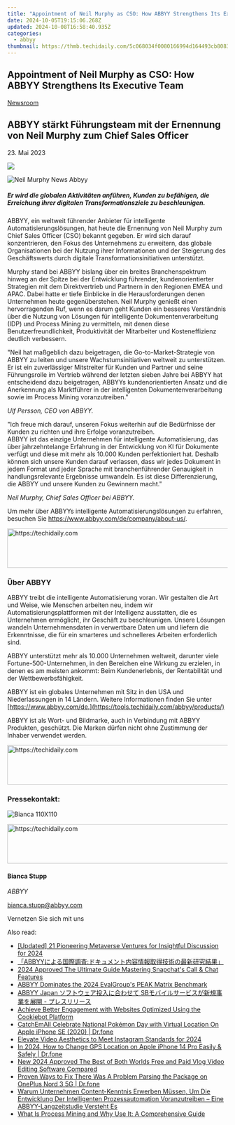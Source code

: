 ```yaml
---
title: "Appointment of Neil Murphy as CSO: How ABBYY Strengthens Its Executive Team"
date: 2024-10-05T19:15:06.268Z
updated: 2024-10-08T16:58:40.935Z
categories:
  - abbyy
thumbnail: https://thmb.techidaily.com/5c068034f0080166994d164493cb808318b6f6a0f4d45de0f56404a9b7904a53.jpg
---
```


## Appointment of Neil Murphy as CSO: How ABBYY Strengthens Its Executive Team

[Newsroom](https://tools.techidaily.com/abbyy/products/)

## ABBYY stärkt Führungsteam mit der Ernennung von Neil Murphy zum Chief Sales Officer

23\. Mai 2023

![](https://content.abbyy.com/-/media/project/abbyy/abbyy/branchtemplates/shutterstock_1272462163_1296-x-729.jpg?h=729&iar=0&w=1296)

![Neil Murphy News Abbyy](https://static4.abbyy.com/abbyycommedia/37254/neil-murphy-news-abbyy.jpg) 

##### _Er wird die globalen Aktivitäten anführen, Kunden zu befähigen, die Erreichung ihrer digitalen Transformationsziele zu beschleunigen._  
  
ABBYY, ein weltweit führender Anbieter für intelligente Automatisierungslösungen, hat heute die Ernennung von Neil Murphy zum Chief Sales Officer (CSO) bekannt gegeben. Er wird sich darauf konzentrieren, den Fokus des Unternehmens zu erweitern, das globale Organisationen bei der Nutzung ihrer Informationen und der Steigerung des Geschäftswerts durch digitale Transformationsinitiativen unterstützt.

Murphy stand bei ABBYY bislang über ein breites Branchenspektrum hinweg an der Spitze bei der Entwicklung führender, kundenorientierter Strategien mit dem Direktvertrieb und Partnern in den Regionen EMEA und APAC. Dabei hatte er tiefe Einblicke in die Herausforderungen denen Unternehmen heute gegenüberstehen. Neil Murphy genießt einen hervorragenden Ruf, wenn es darum geht Kunden ein besseres Verständnis über die Nutzung von Lösungen für intelligente Dokumentenverarbeitung (IDP) und Process Mining zu vermitteln, mit denen diese Benutzerfreundlichkeit, Produktivität der Mitarbeiter und Kosteneffizienz deutlich verbessern.

"Neil hat maßgeblich dazu beigetragen, die Go-to-Market-Strategie von ABBYY zu leiten und unsere Wachstumsinitiativen weltweit zu unterstützen.   
Er ist ein zuverlässiger Mitstreiter für Kunden und Partner und seine Führungsrolle im Vertrieb während der letzten sieben Jahre bei ABBYY hat entscheidend dazu beigetragen, ABBYYs kundenorientierten Ansatz und die Anerkennung als Marktführer in der intelligenten Dokumentenverarbeitung sowie im Process Mining voranzutreiben."

_Ulf Persson, CEO von ABBYY._

"Ich freue mich darauf, unseren Fokus weiterhin auf die Bedürfnisse der Kunden zu richten und ihre Erfolge voranzutreiben.  
ABBYY ist das einzige Unternehmen für intelligente Automatisierung, das über jahrzehntelange Erfahrung in der Entwicklung von KI für Dokumente verfügt und diese mit mehr als 10.000 Kunden perfektioniert hat. Deshalb können sich unsere Kunden darauf verlassen, dass wir jedes Dokument in jedem Format und jeder Sprache mit branchenführender Genauigkeit in handlungsrelevante Ergebnisse umwandeln. Es ist diese Differenzierung, die ABBYY und unsere Kunden zu Gewinnern macht."

_Neil Murphy, Chief Sales Officer bei ABBYY._

Um mehr über ABBYYs intelligente Automatisierungslösungen zu erfahren, besuchen Sie <https://www.abbyy.com/de/company/about-us/>.

<!-- affiliate ads begin -->
<a href="https://appsumo.8odi.net/c/5597632/2049370/7443" target="_top" id="2049370">
  <img src="//a.impactradius-go.com/display-ad/7443-2049370" border="0" alt="https://techidaily.com" width="728" height="90"/>
</a>
<img height="0" width="0" src="https://appsumo.8odi.net/i/5597632/2049370/7443" style="position:absolute;visibility:hidden;" border="0" />
<!-- affiliate ads end -->

### Über ABBYY

ABBYY treibt die intelligente Automatisierung voran. Wir gestalten die Art und Weise, wie Menschen arbeiten neu, indem wir Automatisierungsplattformen mit der Intelligenz ausstatten, die es Unternehmen ermöglicht, ihr Geschäft zu beschleunigen. Unsere Lösungen wandeln Unternehmensdaten in verwertbare Daten um und liefern die Erkenntnisse, die für ein smarteres und schnelleres Arbeiten erforderlich sind.

ABBYY unterstützt mehr als 10.000 Unternehmen weltweit, darunter viele Fortune-500-Unternehmen, in den Bereichen eine Wirkung zu erzielen, in denen es am meisten ankommt: Beim Kundenerlebnis, der Rentabilität und der Wettbewerbsfähigkeit.

ABBYY ist ein globales Unternehmen mit Sitz in den USA und Niederlassungen in 14 Ländern. Weitere Informationen finden Sie unter [https://www.abbyy.com/de.](https://tools.techidaily.com/abbyy/products/)

ABBYY ist als Wort- und Bildmarke, auch in Verbindung mit ABBYY Produkten, geschützt. Die Marken dürfen nicht ohne Zustimmung der Inhaber verwendet werden.

<!-- affiliate ads begin -->
<a href="https://imp.i357552.net/c/5597632/1006793/11832" target="_top" id="1006793">
  <img src="//a.impactradius-go.com/display-ad/11832-1006793" border="0" alt="https://techidaily.com" width="728" height="90"/>
</a>
<img height="0" width="0" src="https://imp.i357552.net/i/5597632/1006793/11832" style="position:absolute;visibility:hidden;" border="0" />
<!-- affiliate ads end -->

### Pressekontakt:

![Bianca 110X110](https://static2.abbyy.com/abbyycommedia/36222/bianca-110x110.png)

<!-- affiliate ads begin -->
<a href="https://imp.i357552.net/c/5597632/999558/11832" target="_top" id="999558">
  <img src="//a.impactradius-go.com/display-ad/11832-999558" border="0" alt="https://techidaily.com" width="728" height="90"/>
</a>
<img height="0" width="0" src="https://imp.i357552.net/i/5597632/999558/11832" style="position:absolute;visibility:hidden;" border="0" />
<!-- affiliate ads end -->

#### Bianca Stupp

_ABBYY_

[bianca.stupp@abbyy.com](https://tools.techidaily.com/abbyy/products/) 

Vernetzen Sie sich mit uns

<ins class="adsbygoogle"
     style="display:block"
     data-ad-format="autorelaxed"
     data-ad-client="ca-pub-7571918770474297"
     data-ad-slot="1223367746"></ins>

<ins class="adsbygoogle"
     style="display:block"
     data-ad-client="ca-pub-7571918770474297"
     data-ad-slot="8358498916"
     data-ad-format="auto"
     data-full-width-responsive="true"></ins>

<span class="atpl-alsoreadstyle">Also read:</span>
<div><ul>
<li><a href="https://fox-hovers.techidaily.com/updated-21-pioneering-metaverse-ventures-for-insightful-discussion-for-2024/"><u>[Updated] 21 Pioneering Metaverse Ventures for Insightful Discussion for 2024</u></a></li>
<li><a href="https://solve-marvelous.techidaily.com/1724312994221-abbyy/"><u>「ABBYYによる国際調査:ドキュメント内容情報取得技術の最新研究結果」</u></a></li>
<li><a href="https://snapchat-videos.techidaily.com/2024-approved-the-ultimate-guide-mastering-snapchats-call-and-chat-features/"><u>2024 Approved The Ultimate Guide Mastering Snapchat's Call & Chat Features</u></a></li>
<li><a href="https://solve-marvelous.techidaily.com/abbyy-dominates-the-2024-evalgroups-peak-matrix-benchmark/"><u>ABBYY Dominates the 2024 EvalGroup's PEAK Matrix Benchmark</u></a></li>
<li><a href="https://solve-marvelous.techidaily.com/abbyy-japan-sb/"><u>ABBYY Japan ソフトウェア投入に合わせて SBモバイルサービスが新規事業を展開 - プレスリリース</u></a></li>
<li><a href="https://solve-marvelous.techidaily.com/achieve-better-engagement-with-websites-optimized-using-the-cookiebot-platform/"><u>Achieve Better Engagement with Websites Optimized Using the Cookiebot Platform</u></a></li>
<li><a href="https://ios-pokemon-go.techidaily.com/catchemall-celebrate-national-pokemon-day-with-virtual-location-on-apple-iphone-se-2020-drfone-by-drfone-virtual-ios/"><u>CatchEmAll Celebrate National Pokémon Day with Virtual Location On Apple iPhone SE (2020) | Dr.fone</u></a></li>
<li><a href="https://instagram-clips.techidaily.com/elevate-video-aesthetics-to-meet-instagram-standards-for-2024/"><u>Elevate Video Aesthetics to Meet Instagram Standards for 2024</u></a></li>
<li><a href="https://location-social.techidaily.com/in-2024-how-to-change-gps-location-on-apple-iphone-14-pro-easily-and-safely-drfone-by-drfone-virtual-ios/"><u>In 2024, How to Change GPS Location on Apple iPhone 14 Pro Easily & Safely | Dr.fone</u></a></li>
<li><a href="https://ai-driven-video-production.techidaily.com/new-2024-approved-the-best-of-both-worlds-free-and-paid-vlog-video-editing-software-compared/"><u>New 2024 Approved The Best of Both Worlds Free and Paid Vlog Video Editing Software Compared</u></a></li>
<li><a href="https://fix-guide.techidaily.com/proven-ways-to-fix-there-was-a-problem-parsing-the-package-on-oneplus-nord-3-5g-drfone-by-drfone-fix-android-problems-fix-android-problems/"><u>Proven Ways to Fix There Was A Problem Parsing the Package on OnePlus Nord 3 5G | Dr.fone</u></a></li>
<li><a href="https://solve-marvelous.techidaily.com/warum-unternehmen-content-kenntnis-erwerben-mussen-um-die-entwicklung-der-intelligenten-prozessautomation-voranzutreiben-eine-abbyy-langzeitstudie-versteht-17/"><u>Warum Unternehmen Content-Kenntnis Erwerben Müssen, Um Die Entwicklung Der Intelligenten Prozessautomation Voranzutreiben – Eine ABBYY-Langzeitstudie Versteht Es</u></a></li>
<li><a href="https://solve-marvelous.techidaily.com/what-is-process-mining-and-why-use-it-a-comprehensive-guide/"><u>What Is Process Mining and Why Use It: A Comprehensive Guide</u></a></li>
</ul></div>


